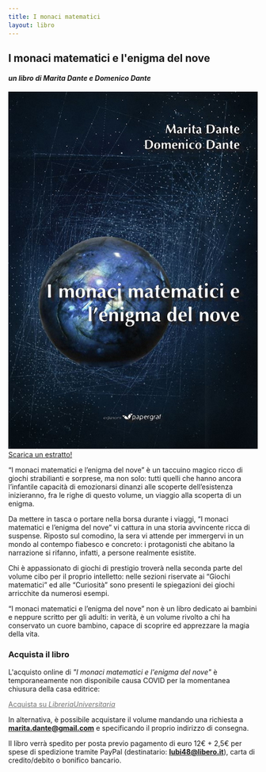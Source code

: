 ```yaml
---
title: I monaci matematici
layout: libro
---
```

## **I monaci matematici e l'enigma del nove**
#### *un libro di Marita Dante e Domenico Dante*
![copertina](img/libri/monacimatematici.jpg)
<a class="bottoneverde" href="https://raw.githubusercontent.com/maritadante/maritadante.github.io/master/_includes/pdf/monaci_matematici_estratto.pdf"><i class="fa fa-cloud-download" style="padding-right: 10px;"></i> Scarica un estratto!</a>

“I monaci matematici e l’enigma del nove” è un taccuino magico ricco di giochi strabilianti e sorprese,
ma non solo: tutti quelli che hanno ancora l’infantile capacità di emozionarsi dinanzi alle scoperte
dell’esistenza inizieranno, fra le righe di questo volume, un viaggio alla scoperta di un enigma.

Da mettere in tasca o portare nella borsa durante i viaggi, “I monaci matematici e l’enigma del nove”
vi cattura in una storia avvincente ricca di suspense. Riposto sul comodino, la sera vi attende per
immergervi in un mondo al contempo fiabesco e concreto: i protagonisti che abitano la narrazione si
rifanno, infatti, a persone realmente esistite.

Chi è appassionato di giochi di prestigio troverà nella seconda parte del volume cibo per il proprio
intelletto: nelle sezioni riservate ai “Giochi matematici” ed alle “Curiosità” sono presenti le
spiegazioni dei giochi arricchite da numerosi esempi.

“I monaci matematici e l’enigma del nove” non è un libro dedicato ai bambini e neppure scritto per gli
adulti: in verità, è un volume rivolto a chi ha conservato un cuore bambino, capace di scoprire ed
apprezzare la magia della vita.

### Acquista il libro

L'acquisto online di *"I monaci matematici e l'enigma del nove"* è temporaneamente non disponibile
causa COVID per la momentanea chiusura della casa editrice:

<a class="bottone" href="https://www.libreriauniversitaria.it/matematica-ragionata-dante-marita-linea/libro/9788843900299" style="opacity: 0.6; cursor: not-allowed;" target="_blank">Acquista su <em>LibreriaUniversitaria</em></a>

In alternativa, è possibile acquistare il volume mandando una richiesta a **<a href="mailto:marita.dante@gmail.com" style="color: #000;">marita.dante@gmail.com</a>** e specificando il proprio indirizzo di consegna.

Il libro verrà spedito per posta previo pagamento di euro 12€ + 2,5€ per spese di spedizione tramite
PayPal (destinatario: **lubi48@libero.it**), carta di credito/debito o bonifico bancario.
